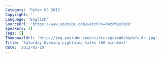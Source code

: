 ```yaml
---
Category: 'PyCon US 2012'
Copyright: ''
Language: 'English'
SourceUrl: 'https://www.youtube.com/watch?v=N4zdWLuSbV0'
Speakers: []
Tags: []
ThumbnailUrl: 'http://img.youtube.com/vi/eLuscpu4xA0/hqdefault.jpg'
Title: 'Saturday Evening Lightning talks (60 minutes)'
date: '2012-03-10'
---
```



